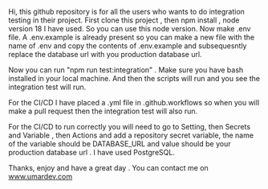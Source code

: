 
Hi, this github repository is for all the users who wants to do integration testing in their project. First clone this project , then npm install , node version 18 I have used. So you can use this node version.
Now make .env file. A .env.example is already present so you can make a new file with the name of .env and copy the contents of .env.example and subsequesntly replace the database url with you production database url. 

Now you can run "npm run test:integration" . Make sure you have bash installed in your local machine. And then the scripts will run and you see the integration test will run.

For the CI/CD I have placed a .yml file in .github.workflows so when you will make a pull request then the integration test will also run. 

For the CI/CD to run correctly you will need to go to Setting, then Secrets and Variable , then Actions and add a repository secret variable, the name of the variable should be DATABASE_URL and value should be your production database url . I have used PostgreSQL. 

Thanks, enjoy and have a great day . You can contact me on www.umardev.com
